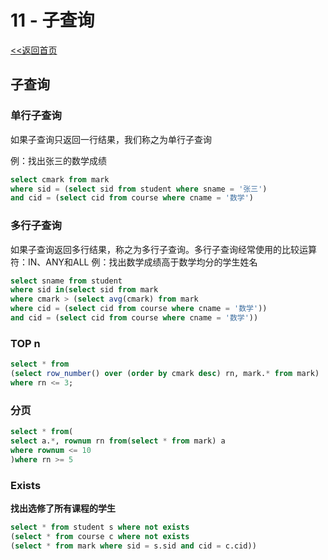 # **11 - 子查询**
[<<返回首页](database/Oracle.md)

## 子查询
### 单行子查询
如果子查询只返回一行结果，我们称之为单行子查询

例：找出张三的数学成绩

```sql
select cmark from mark
where sid = (select sid from student where sname = '张三')  
and cid = (select cid from course where cname = '数学')  
```


### 多行子查询
如果子查询返回多行结果，称之为多行子查询。多行子查询经常使用的比较运算符：IN、ANY和ALL
例：找出数学成绩高于数学均分的学生姓名

```sql
select sname from student 
where sid in(select sid from mark 
where cmark > (select avg(cmark) from mark 
where cid = (select cid from course where cname = '数学')) 
and cid = (select cid from course where cname = '数学'))
```


### TOP n
```sql
select * from 
(select row_number() over (order by cmark desc) rn, mark.* from mark)
where rn <= 3;
```


### 分页
```sql
select * from(
select a.*, rownum rn from(select * from mark) a
where rownum <= 10
)where rn >= 5
```


### Exists
**找出选修了所有课程的学生**
```sql
select * from student s where not exists
(select * from course c where not exists
(select * from mark where sid = s.sid and cid = c.cid))
```